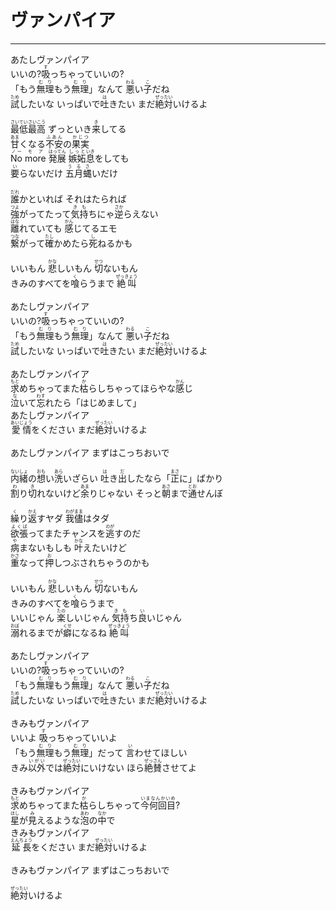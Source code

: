 # ヴァンパイア
---
<lyric>
あたしヴァンパイア<br/>&#13;
いいの?<ruby>吸<rt>す</rt></ruby>っちゃっていいの?<br/>&#13;
「もう<ruby>無理<rt>むり</rt></ruby>もう<ruby>無理<rt>むり</rt></ruby>」なんて <ruby>悪<rt>わる</rt></ruby>い<ruby>子<rt>こ</rt></ruby>だね<br/>&#13;
<ruby>試<rt>ため</rt></ruby>したいな いっぱいで<ruby>吐<rt>は</rt></ruby>きたい まだ<ruby>絶対<rt>ぜったい</rt></ruby>いけるよ<br/>&#13;
<br/>&#13;
<ruby>最低最高<rt>さいていさいこう</rt></ruby> ずっといき<ruby>来<rt>き</rt></ruby>してる<br/>&#13;
<ruby>甘<rt>あま</rt></ruby>くなる<ruby>不安<rt>ふあん</rt></ruby>の<ruby>果実<rt>かじつ</rt></ruby><br/>&#13;
<ruby>No<rt>ノー</rt></ruby> <ruby>more<rt>モア</rt></ruby> <ruby>発展<rt>はってん</rt></ruby> <ruby>嫉妬<rt>しっと</rt></ruby><ruby>息<rt>いき</rt></ruby>をしても<br/>&#13;
<ruby>要<rt>い</rt></ruby>らないだけ <ruby>五月蝿<rt>うるさ</rt></ruby>いだけ<br/>&#13;
<br/>&#13;
<ruby>誰<rt>だれ</rt></ruby>かといれば それはたられば<br/>&#13;
<ruby>強<rt>つよ</rt></ruby>がってたって<ruby>気持<rt>きも</rt></ruby>ちにゃ<ruby>逆<rt>さか</rt></ruby>らえない<br/>&#13;
<ruby>離<rt>はな</rt></ruby>れていても <ruby>感<rt>かん</rt></ruby>じてるエモ<br/>&#13;
<ruby>繋<rt>つな</rt></ruby>がって<ruby>確<rt>たし</rt></ruby>かめたら<ruby>死<rt>し</rt></ruby>ねるかも<br/>&#13;
<br/>&#13;
いいもん <ruby>悲<rt>かな</rt></ruby>しいもん <ruby>切<rt>せつ</rt></ruby>ないもん<br/>&#13;
きみのすべてを<ruby>喰<rt>く</rt></ruby>らうまで <ruby>絶叫<rt>ぜっきょう</rt></ruby><br/>&#13;
<br/>&#13;
あたしヴァンパイア<br/>&#13;
いいの?<ruby>吸<rt>す</rt></ruby>っちゃっていいの?<br/>&#13;
「もう<ruby>無理<rt>むり</rt></ruby>もう<ruby>無理<rt>むり</rt></ruby>」なんて <ruby>悪<rt>わる</rt></ruby>い<ruby>子<rt>こ</rt></ruby>だね<br/>&#13;
<ruby>試<rt>ため</rt></ruby>したいな いっぱいで<ruby>吐<rt>は</rt></ruby>きたい まだ<ruby>絶対<rt>ぜったい</rt></ruby>いけるよ<br/>&#13;
<br/>&#13;
あたしヴァンパイア<br/>&#13;
<ruby>求<rt>もと</rt></ruby>めちゃってまた<ruby>枯<rt>か</rt></ruby>らしちゃってほらやな<ruby>感<rt>かん</rt></ruby>じ<br/>&#13;
<ruby>泣<rt>な</rt></ruby>いて<ruby>忘<rt>わす</rt></ruby>れたら「はじめまして」<br/>&#13;
あたしヴァンパイア<br/>&#13;
<ruby>愛情<rt>あいじょう</rt></ruby>をください まだ<ruby>絶対<rt>ぜったい</rt></ruby>いけるよ<br/>&#13;
<br/>&#13;
あたしヴァンパイア まずはこっちおいで<br/>&#13;
<br/>&#13;
<ruby>内緒<rt>ないしょ</rt></ruby>の<ruby>想<rt>おも</rt></ruby>い<ruby>洗<rt>あら</rt></ruby>いざらい <ruby>吐<rt>は</rt></ruby>き<ruby>出<rt>だ</rt></ruby>したなら「<ruby>正<rt>まさ</rt></ruby>に」ばかり<br/>&#13;
<ruby>割<rt>わ</rt></ruby>り<ruby>切<rt>き</rt></ruby>れないけど<ruby>余<rt>あま</rt></ruby>りじゃない そっと<ruby>朝<rt>あさ</rt></ruby>まで<ruby>通<rt>とお</rt></ruby>せんぼ<br/>&#13;
<br/>&#13;
<ruby>繰<rt>く</rt></ruby>り<ruby>返<rt>かえ</rt></ruby>すヤダ <ruby>我儘<rt>わがまま</rt></ruby>はタダ<br/>&#13;
<ruby>欲張<rt>よくば</rt></ruby>ってまたチャンスを<ruby>逃<rt>のが</rt></ruby>すのだ<br/>&#13;
<ruby>病<rt>や</rt></ruby>まないもしも <ruby>叶<rt>かな</rt></ruby>えたいけど<br/>&#13;
<ruby>重<rt>かさ</rt></ruby>なって<ruby>押<rt>お</rt></ruby>しつぶされちゃうのかも<br/>&#13;
<br/>&#13;
いいもん <ruby>悲<rt>かな</rt></ruby>しいもん <ruby>切<rt>せつ</rt></ruby>ないもん<br/>&#13;
きみのすべてを<ruby>喰<rt>く</rt></ruby>らうまで<br/>&#13;
いいじゃん <ruby>楽<rt>たの</rt></ruby>しいじゃん <ruby>気持<rt>きも</rt></ruby>ち<ruby>良<rt>い</rt></ruby>いじゃん<br/>&#13;
<ruby>溺<rt>おぼ</rt></ruby>れるまでが<ruby>癖<rt>くせ</rt></ruby>になるね <ruby>絶叫<rt>ぜっきょう</rt></ruby> <br/>&#13;
<br/>&#13;
あたしヴァンパイア<br/>&#13;
いいの?<ruby>吸<rt>す</rt></ruby>っちゃっていいの?<br/>&#13;
「もう<ruby>無理<rt>むり</rt></ruby>もう<ruby>無理<rt>むり</rt></ruby>」なんて <ruby>悪<rt>わる</rt></ruby>い<ruby>子<rt>こ</rt></ruby>だね<br/>&#13;
<ruby>試<rt>ため</rt></ruby>したいな いっぱいで<ruby>吐<rt>は</rt></ruby>きたい まだ<ruby>絶対<rt>ぜったい</rt></ruby>いけるよ<br/>&#13;
<br/>&#13;
きみもヴァンパイア<br/>&#13;
いいよ <ruby>吸<rt>す</rt></ruby>っちゃっていいよ<br/>&#13;
「もう<ruby>無理<rt>むり</rt></ruby>もう<ruby>無理<rt>むり</rt></ruby>」だって <ruby>言<rt>い</rt></ruby>わせてほしい<br/>&#13;
きみ<ruby>以外<rt>いがい</rt></ruby>では<ruby>絶対<rt>ぜったい</rt></ruby>にいけない ほら<ruby>絶賛<rt>ぜっさん</rt></ruby>させてよ<br/>&#13;
<br/>&#13;
きみもヴァンパイア<br/>&#13;
<ruby>求<rt>もと</rt></ruby>めちゃってまた<ruby>枯<rt>か</rt></ruby>らしちゃって<ruby>今何回目<rt>いまなんかいめ</rt></ruby>?<br/>&#13;
<ruby>星<rt>ほし</rt></ruby>が<ruby>見<rt>み</rt></ruby>えるような<ruby>泡<rt>あわ</rt></ruby>の<ruby>中<rt>なか</rt></ruby>で<br/>&#13;
きみもヴァンパイア<br/>&#13;
<ruby>延長<rt>えんちょう</rt></ruby>をください まだ<ruby>絶対<rt>ぜったい</rt></ruby>いけるよ<br/>&#13;
<br/>&#13;
きみもヴァンパイア まずはこっちおいで<br/>&#13;
<br/>&#13;
<ruby>絶対<rt>ぜったい</rt></ruby>いけるよ
</lyric>
